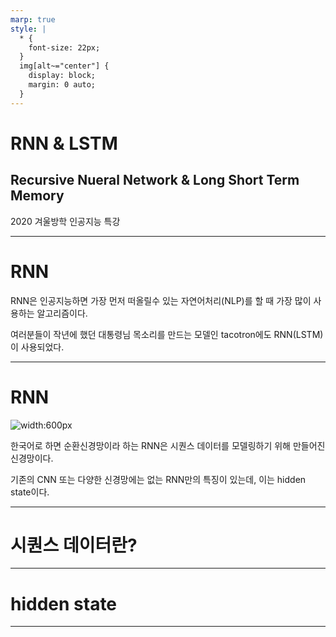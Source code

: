 ```yaml
---
marp: true
style: |
  * {
    font-size: 22px;
  }
  img[alt~="center"] {
    display: block;
    margin: 0 auto;
  }
---
```


# RNN & LSTM

## Recursive Nueral Network & Long Short Term Memory

2020 겨울방학 인공지능 특강

---

# RNN

RNN은 인공지능하면 가장 먼저 떠올릴수 있는 자연어처리(NLP)를 할 때 가장 많이 사용하는 알고리즘이다.

여러분들이 작년에 했던 대통령님 목소리를 만드는 모델인 tacotron에도 RNN(LSTM)이 사용되었다.

---

# RNN

![width:600px](https://stanford.edu/~shervine/teaching/cs-230/illustrations/architecture-rnn-ltr.png?9ea4417fc145b9346a3e288801dbdfdc)

한국어로 하면 순환신경망이라 하는 RNN은 시퀀스 데이터를 모델링하기 위해 만들어진 신경망이다.

기존의 CNN 또는 다양한 신경망에는 없는 RNN만의 특징이 있는데, 이는 hidden state이다.

---

# 시퀀스 데이터란?

---

# hidden state

---
